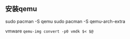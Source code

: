 ## 安装qemu

sudo pacman -S qemu
sudo pacman -S qemu-arch-extra

vmware
`qemu-img convert -p0 vmdk $< $@`